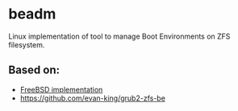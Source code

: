 beadm
=====

Linux implementation of tool to manage Boot Environments on ZFS filesystem.


## Based on:
* [FreeBSD implementation](https://github.com/vermaden/beadm)
* https://github.com/evan-king/grub2-zfs-be
